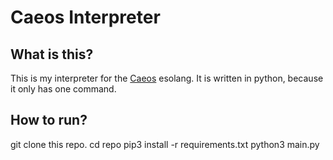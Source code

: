 # Caeos Interpreter
## What is this?
This is my interpreter for the [Caeos](https://esolangs.org/wiki/Caeos) esolang. It is written in python, because it only has one command.
## How to run?
git clone this repo.
cd repo
pip3 install -r requirements.txt
python3 main.py

